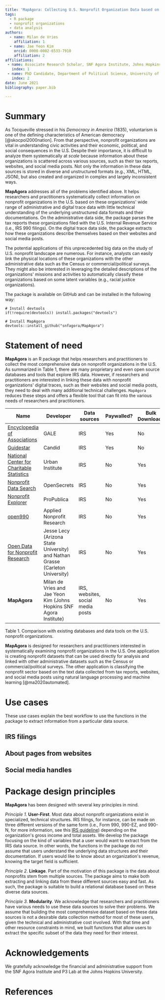 ```yaml
---
title: 'MapAgora: Collecting U.S. Nonprofit Organization Data based on Government, Website, and Social Media Data Sources'
tags:
  - R package
  - nonprofit organizations 
  - data analysis
authors:
  - name: Milan de Vries
    affiliation: 1
  - name: Jae Yeon Kim
    orcid: 0000-0002-6533-7910
    affiliation: 2
affiliations:
 - name: Associate Research Scholar, SNF Agora Institute, Johns Hopkins University 
   index: 1
 - name: PhD Candidate, Department of Political Science, University of California, Berkeley
   index: 2
date: June 2021
bibliography: paper.bib

---
```


# Summary

As Tocqueville stressed in his *Democracy in America* (1835), voluntarism is one of the defining characteristics of American democracy [@skocpol2000nation]. From that perspective, nonprofit organizations are vital in understanding civic activities and their economic, political, and social consequences in the U.S. Despite their importance, it is difficult to analyze them systematically at *scale* because information about these organizations is scattered across various sources, such as their tax reports, websites, and social media posts. Not only the information in these data sources is stored in diverse and unstructured formats (e.g., XML, HTML, JSON), but also created and organized in complex and largely inconsistent ways.

**MapAgora** addresses all of the problems identified above. It helps researchers and practitioners systematically collect information on nonprofit organizations in the U.S. based on these organizations' wide range of administrative and digital trace data with little technical understanding of the underlying unstructured data formats and their documentations. On the administrative data side, the package parses the tax reports these organizations filed with the U.S. Internal Revenue Service (i.e., IRS 990 filings). On the digital trace data side, the package extracts how these organizations describe themselves based on their websites and social media posts.

The potential applications of this unprecedented big data on the study of U.S. nonprofit landscape are numerous. For instance, analysts can easily link the physical locations of these organizations with the other administrative data such as the Census or commercial/political surveys. They might also be interested in leveraging the detailed descriptions of the organizations' missions and activities to automatically classify these organizations based on some latent variables (e.g., racial justice organizations).

The package is available on GitHub and can be installed in the following way:

```{r}
# Install devtools 
if(!require(devtools)) install.packages("devtools")

# Install MapAgora 
devtools::install_github("snfagora/MapAgora")
```

# Statement of need

**MapAgora** is an R package that helps researchers and practitioners to collect the most comprehensive data on nonprofit organizations in the U.S. As summarized in Table 1, there are many proprietary and even open source databases and tools that explore IRS data. However, if researchers and practitioners are interested in linking these data with nonprofit organizations' digital traces, such as their websites and social media posts, they need to deal with many additional technical challenges. `MapAgora` reduces these steps and offers a flexible tool that can fit into the various needs of researchers and practitioners. 

| Name | Developer | Data sources | Paywalled? | Bulk Download? |
| --- | --- | --- | --- | --- | 
| [Encyclopedia of Associations](https://www.gale.com/databases/gale-directory-library) | GALE | IRS | Yes | No | 
| [Guidestar](https://www.guidestar.org/) | Candid | IRS | Yes | No |
| [National Center for Charitable Statistics](https://nccs.urban.org/) | Urban Institute | IRS | No | Yes | 
| [Nonprofit Data Search](http://www.opensecrets.org/dark-money//explore-our-reports) | OpenSecrets | IRS | No | Yes | 
| [Nonprofit Explorer](https://projects.propublica.org/nonprofits/) | ProPublica | IRS | No | Yes |
| [open990](https://www.open990.org/contact/) | Applied Nonprofit Research | IRS | No | Yes |  
| [Open Data for Nonprofit Research](https://lecy.github.io/Open-Data-for-Nonprofit-Research/) | Jesse Lecy (Arizona State University) and Nathan Grasse (Carleton University) | IRS | No | Yes | 
| **MapAgora** | Milan de Vries and Jae Yeon Kim (Johns Hopkins SNF Agora Institute) | IRS, websites, social media posts | No | Yes |  

Table 1. Comparison with existing databases and data tools on the U.S. nonprofit organizations.

**MapAgora** is designed for researchers and practitioners interested in systematically examining nonprofit organizations in the U.S. One application is creating nonprofit datasets that can be used directly for analysis and linked with other administrative datasets such as the Census or commercial/political surveys. The other application is classifying the nonprofit sector based on the text data collected from tax reports, websites, and social media posts using natural language processing and machine learning [@ma2020automated].

# Use cases 

These use cases explain the best workflow to use the functions in the package to extract information from a particular data source.

## IRS filings 

## About pages from websites 

## Social media handles

# Package design principles  

**MapAgora** has been designed with several key principles in mind.

_Principle 1_. **User-First**. Most data about nonprofit organizations exist in specialized, technical structures. IRS filings, for instance, can be made on three different versions of the same form (i.e., Form 990, 990-EZ, and 990-N, for more information, see this [IRS guideline](https://www.irs.gov/instructions/i990)) depending on the organization's gross income and total assets. We develop the package focusing on the kind of variables that a user would want to extract from the IRS data source. In other words, the functions in the package do not assume that users understand the underlying data structures and their documentation. If users would like to know about an organization's revenue, knowing the target field is sufficient.  

_Principle 2_. **Linkage**. Part of the motivation of this package is the data about nonprofits stem from multiple sources. The package aims to make both extracting and linking data from these different sources easy and fast. As such, the package is suitable to build a relational database based on these diverse data sources. 

_Principle 3_. **Modularity**. We acknowledge that researchers and practitioners have various needs to use these data sources to solve their problems. We assume that building the most comprehensive dataset based on these data sources is not a desirable data collection method for most of these users, given the technical and administrative cost involved. With that time and other resource constraints in mind, we built functions that allow users to extract the specific subset of the data they need for their interest.

# Acknowledgements

We gratefully acknowledge the financial and administrative support from the SNF Agora Institute and P3 Lab at the Johns Hopkins University.

# References

